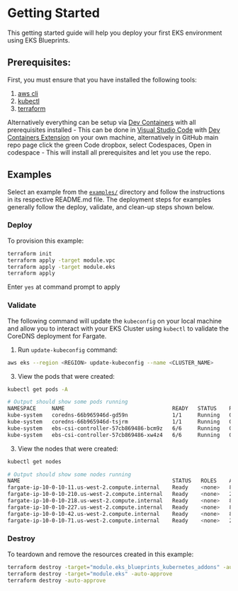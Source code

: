 # Getting Started

This getting started guide will help you deploy your first EKS environment using EKS Blueprints.

## Prerequisites:

First, you must ensure that you have installed the following tools:

1. [aws cli](https://docs.aws.amazon.com/cli/latest/userguide/install-cliv2.html)
2. [kubectl](https://Kubernetes.io/docs/tasks/tools/)
3. [terraform](https://learn.hashicorp.com/tutorials/terraform/install-cli)

Alternatively everything can be setup via [Dev Containers](https://containers.dev/) with all prerequisites installed - This can be done in [Visual Studio Code](https://code.visualstudio.com/download) with [Dev Containers Extension](https://marketplace.visualstudio.com/items?itemName=ms-vscode-remote.remote-containers) on your own machine, alternatively in GitHub main repo page click the green Code dropbox, select Codespaces, Open in codespace - This will install all prerequisites and let you use the repo. 

## Examples

Select an example from the [`examples/`](https://github.com/aws-ia/terraform-aws-eks-blueprints/tree/main/examples) directory and follow the instructions in its respective README.md file. The deployment steps for examples generally follow the deploy, validate, and clean-up steps shown below.

### Deploy

To provision this example:

```sh
terraform init
terraform apply -target module.vpc
terraform apply -target module.eks
terraform apply
```

Enter `yes` at command prompt to apply

### Validate

The following command will update the `kubeconfig` on your local machine and allow you to interact with your EKS Cluster using `kubectl` to validate the CoreDNS deployment for Fargate.

1. Run `update-kubeconfig` command:

```sh
aws eks --region <REGION> update-kubeconfig --name <CLUSTER_NAME>
```

3. View the pods that were created:

```sh
kubectl get pods -A

# Output should show some pods running
NAMESPACE     NAME                                  READY   STATUS    RESTARTS   AGE
kube-system   coredns-66b965946d-gd59n              1/1     Running   0          92s
kube-system   coredns-66b965946d-tsjrm              1/1     Running   0          92s
kube-system   ebs-csi-controller-57cb869486-bcm9z   6/6     Running   0          90s
kube-system   ebs-csi-controller-57cb869486-xw4z4   6/6     Running   0          90s
```

3. View the nodes that were created:

```sh
kubectl get nodes

# Output should show some nodes running
NAME                                                STATUS   ROLES    AGE     VERSION
fargate-ip-10-0-10-11.us-west-2.compute.internal    Ready    <none>   8m7s    v1.24.8-eks-a1bebd3
fargate-ip-10-0-10-210.us-west-2.compute.internal   Ready    <none>   2m50s   v1.24.8-eks-a1bebd3
fargate-ip-10-0-10-218.us-west-2.compute.internal   Ready    <none>   8m6s    v1.24.8-eks-a1bebd3
fargate-ip-10-0-10-227.us-west-2.compute.internal   Ready    <none>   8m8s    v1.24.8-eks-a1bebd3
fargate-ip-10-0-10-42.us-west-2.compute.internal    Ready    <none>   8m6s    v1.24.8-eks-a1bebd3
fargate-ip-10-0-10-71.us-west-2.compute.internal    Ready    <none>   2m48s   v1.24.8-eks-a1bebd3
```

### Destroy

To teardown and remove the resources created in this example:

```sh
terraform destroy -target="module.eks_blueprints_kubernetes_addons" -auto-approve
terraform destroy -target="module.eks" -auto-approve
terraform destroy -auto-approve
```
